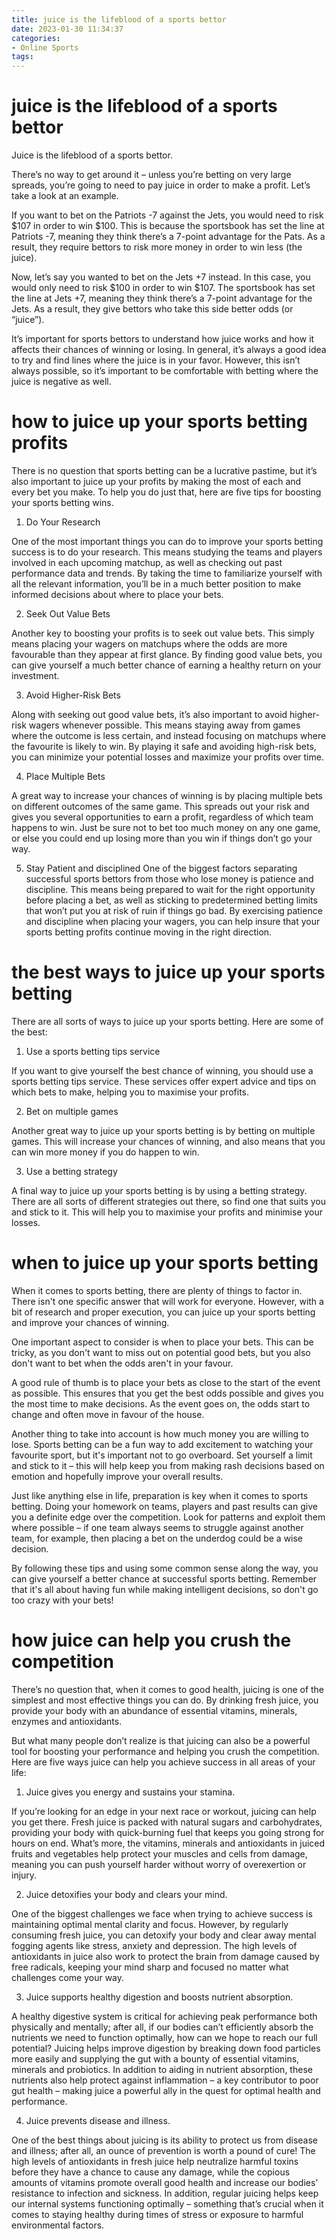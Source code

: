 ```yaml
---
title: juice is the lifeblood of a sports bettor
date: 2023-01-30 11:34:37
categories:
- Online Sports
tags:
---
```



#  juice is the lifeblood of a sports bettor

Juice is the lifeblood of a sports bettor.

There’s no way to get around it – unless you’re betting on very large spreads, you’re going to need to pay juice in order to make a profit. Let’s take a look at an example.

If you want to bet on the Patriots -7 against the Jets, you would need to risk $107 in order to win $100. This is because the sportsbook has set the line at Patriots -7, meaning they think there’s a 7-point advantage for the Pats. As a result, they require bettors to risk more money in order to win less (the juice).

Now, let’s say you wanted to bet on the Jets +7 instead. In this case, you would only need to risk $100 in order to win $107. The sportsbook has set the line at Jets +7, meaning they think there’s a 7-point advantage for the Jets. As a result, they give bettors who take this side better odds (or “juice”).

It’s important for sports bettors to understand how juice works and how it affects their chances of winning or losing. In general, it’s always a good idea to try and find lines where the juice is in your favor. However, this isn’t always possible, so it’s important to be comfortable with betting where the juice is negative as well.

#  how to juice up your sports betting profits

There is no question that sports betting can be a lucrative pastime, but it’s also important to juice up your profits by making the most of each and every bet you make. To help you do just that, here are five tips for boosting your sports betting wins.

1. Do Your Research

One of the most important things you can do to improve your sports betting success is to do your research. This means studying the teams and players involved in each upcoming matchup, as well as checking out past performance data and trends. By taking the time to familiarize yourself with all the relevant information, you’ll be in a much better position to make informed decisions about where to place your bets.

2. Seek Out Value Bets

Another key to boosting your profits is to seek out value bets. This simply means placing your wagers on matchups where the odds are more favourable than they appear at first glance. By finding good value bets, you can give yourself a much better chance of earning a healthy return on your investment.

3. Avoid Higher-Risk Bets

Along with seeking out good value bets, it’s also important to avoid higher-risk wagers whenever possible. This means staying away from games where the outcome is less certain, and instead focusing on matchups where the favourite is likely to win. By playing it safe and avoiding high-risk bets, you can minimize your potential losses and maximize your profits over time.

4. Place Multiple Bets

A great way to increase your chances of winning is by placing multiple bets on different outcomes of the same game. This spreads out your risk and gives you several opportunities to earn a profit, regardless of which team happens to win. Just be sure not to bet too much money on any one game, or else you could end up losing more than you win if things don’t go your way.


 5. Stay Patient and disciplined One of the biggest factors separating successful sports bettors from those who lose money is patience and discipline. This means being prepared to wait for the right opportunity before placing a bet, as well as sticking to predetermined betting limits that won’t put you at risk of ruin if things go bad. By exercising patience and discipline when placing your wagers, you can help insure that your sports betting profits continue moving in the right direction.

#  the best ways to juice up your sports betting

There are all sorts of ways to juice up your sports betting. Here are some of the best:

1. Use a sports betting tips service

If you want to give yourself the best chance of winning, you should use a sports betting tips service. These services offer expert advice and tips on which bets to make, helping you to maximise your profits.

2. Bet on multiple games

Another great way to juice up your sports betting is by betting on multiple games. This will increase your chances of winning, and also means that you can win more money if you do happen to win.

3. Use a betting strategy

A final way to juice up your sports betting is by using a betting strategy. There are all sorts of different strategies out there, so find one that suits you and stick to it. This will help you to maximise your profits and minimise your losses.

#  when to juice up your sports betting

When it comes to sports betting, there are plenty of things to factor in. There isn't one specific answer that will work for everyone. However, with a bit of research and proper execution, you can juice up your sports betting and improve your chances of winning.

One important aspect to consider is when to place your bets. This can be tricky, as you don't want to miss out on potential good bets, but you also don't want to bet when the odds aren't in your favour.

A good rule of thumb is to place your bets as close to the start of the event as possible. This ensures that you get the best odds possible and gives you the most time to make decisions. As the event goes on, the odds start to change and often move in favour of the house.

Another thing to take into account is how much money you are willing to lose. Sports betting can be a fun way to add excitement to watching your favourite sport, but it's important not to go overboard. Set yourself a limit and stick to it – this will help keep you from making rash decisions based on emotion and hopefully improve your overall results.

Just like anything else in life, preparation is key when it comes to sports betting. Doing your homework on teams, players and past results can give you a definite edge over the competition. Look for patterns and exploit them where possible – if one team always seems to struggle against another team, for example, then placing a bet on the underdog could be a wise decision.

By following these tips and using some common sense along the way, you can give yourself a better chance at successful sports betting. Remember that it's all about having fun while making intelligent decisions, so don't go too crazy with your bets!

#  how juice can help you crush the competition

There’s no question that, when it comes to good health, juicing is one of the simplest and most effective things you can do. By drinking fresh juice, you provide your body with an abundance of essential vitamins, minerals, enzymes and antioxidants.

But what many people don’t realize is that juicing can also be a powerful tool for boosting your performance and helping you crush the competition. Here are five ways juice can help you achieve success in all areas of your life:

1. Juice gives you energy and sustains your stamina.

If you’re looking for an edge in your next race or workout, juicing can help you get there. Fresh juice is packed with natural sugars and carbohydrates, providing your body with quick-burning fuel that keeps you going strong for hours on end. What’s more, the vitamins, minerals and antioxidants in juiced fruits and vegetables help protect your muscles and cells from damage, meaning you can push yourself harder without worry of overexertion or injury.

2. Juice detoxifies your body and clears your mind.

One of the biggest challenges we face when trying to achieve success is maintaining optimal mental clarity and focus. However, by regularly consuming fresh juice, you can detoxify your body and clear away mental fogging agents like stress, anxiety and depression. The high levels of antioxidants in juice also work to protect the brain from damage caused by free radicals, keeping your mind sharp and focused no matter what challenges come your way.

3. Juice supports healthy digestion and boosts nutrient absorption.

A healthy digestive system is critical for achieving peak performance both physically and mentally; after all, if our bodies can’t efficiently absorb the nutrients we need to function optimally, how can we hope to reach our full potential? Juicing helps improve digestion by breaking down food particles more easily and supplying the gut with a bounty of essential vitamins, minerals and probiotics. In addition to aiding in nutrient absorption, these nutrients also help protect against inflammation – a key contributor to poor gut health – making juice a powerful ally in the quest for optimal health and performance.

4. Juice prevents disease and illness.

One of the best things about juicing is its ability to protect us from disease and illness; after all, an ounce of prevention is worth a pound of cure! The high levels of antioxidants in fresh juice help neutralize harmful toxins before they have a chance to cause any damage, while the copious amounts of vitamins promote overall good health and increase our bodies’ resistance to infection and sickness. In addition, regular juicing helps keep our internal systems functioning optimally – something that’s crucial when it comes to staying healthy during times of stress or exposure to harmful environmental factors.